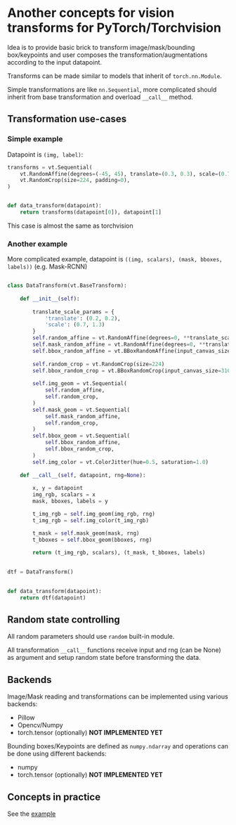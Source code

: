 # Another concepts for vision transforms for PyTorch/Torchvision

Idea is to provide basic brick to transform image/mask/bounding box/keypoints and user composes the transformation/augmentations according to the input datapoint.

Transforms can be made similar to models that inherit of `torch.nn.Module`.

Simple transformations are like `nn.Sequential`, more complicated should inherit from base transformation and 
overload `__call__` method.


## Transformation use-cases


### Simple example

Datapoint is `(img, label)`:

```python
transforms = vt.Sequential(
    vt.RandomAffine(degrees=(-45, 45), translate=(0.3, 0.3), scale=(0.75, 1.2), shear=(-15, 15), resample=PIL.Image.BILINEAR),
    vt.RandomCrop(size=224, padding=0),
)


def data_transform(datapoint):    
    return transforms(datapoint[0]), datapoint[1]
```

This case is almost the same as torchvision

### Another example

More complicated example, datapoint is `((img, scalars), (mask, bboxes, labels))` (e.g. Mask-RCNN)


```python

class DataTransform(vt.BaseTransform):
    
    def __init__(self):
        
        translate_scale_params = {
            'translate': (0.2, 0.2),
            'scale': (0.7, 1.3)
        }
        self.random_affine = vt.RandomAffine(degrees=0, **translate_scale_params, resample=PIL.Image.BICUBIC)
        self.mask_random_affine = vt.RandomAffine(degrees=0, **translate_scale_params, resample=PIL.Image.NEAREST)        
        self.bbox_random_affine = vt.BBoxRandomAffine(input_canvas_size=310, **translate_scale_params)
        
        self.random_crop = vt.RandomCrop(size=224)
        self.bbox_random_crop = vt.BBoxRandomCrop(input_canvas_size=310, size=224)
        
        self.img_geom = vt.Sequential(
            self.random_affine,
            self.random_crop,
        )
        self.mask_geom = vt.Sequential(
            self.mask_random_affine,
            self.random_crop,
        )        
        self.bbox_geom = vt.Sequential(
            self.bbox_random_affine,
            self.bbox_random_crop,
        )        
        self.img_color = vt.ColorJitter(hue=0.5, saturation=1.0)
        
    def __call__(self, datapoint, rng=None):
        
        x, y = datapoint
        img_rgb, scalars = x
        mask, bboxes, labels = y

        t_img_rgb = self.img_geom(img_rgb, rng)
        t_img_rgb = self.img_color(t_img_rgb)

        t_mask = self.mask_geom(mask, rng)        
        t_bboxes = self.bbox_geom(bboxes, rng)    
        
        return (t_img_rgb, scalars), (t_mask, t_bboxes, labels)
        

dtf = DataTransform()

        
def data_transform(datapoint):
    return dtf(datapoint)
```

## Random state controlling

All random parameters should use `random` built-in module.

All transformation `__call__` functions receive input and rng (can be None) as argument and setup random state before
transforming the data.


## Backends 

Image/Mask reading and transformations can be implemented using various backends: 
- Pillow
- Opencv/Numpy
- torch.tensor (optionally) **NOT IMPLEMENTED YET**

Bounding boxes/Keypoints are defined as `numpy.ndarray` and operations can be done using different backends:
- numpy
- torch.tensor (optionally) **NOT IMPLEMENTED YET**


## Concepts in practice

See the [example](https://github.com/vfdev-5/VisionTransforms/blob/master/examples/basic.ipynb)


